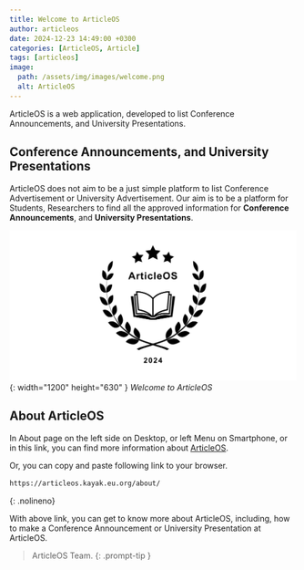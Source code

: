 ```yaml
---
title: Welcome to ArticleOS
author: articleos
date: 2024-12-23 14:49:00 +0300
categories: [ArticleOS, Article]
tags: [articleos]
image:
  path: /assets/img/images/welcome.png
  alt: ArticleOS
---
```


ArticleOS is a web application, developed to list Conference Announcements, and University Presentations.

## Conference Announcements, and University Presentations

ArticleOS does not aim to be a just simple platform to list Conference Advertisement or University Advertisement. Our aim is to be a platform for Students, Researchers to find all the approved information for **Conference Announcements**, and **University Presentations**.

![Desktop View](/assets/img/images/welcome-color.png){: width="1200" height="630" }
_Welcome to ArticleOS_

## About ArticleOS

In About page on the left side on Desktop, or left Menu on Smartphone, or in this link, you can find more information about [ArticleOS](https://articleos.kayak.eu.org/about/).

Or, you can copy and paste following link to your browser.

```markdown
https://articleos.kayak.eu.org/about/
```
{: .nolineno}

With above link, you can get to know more about ArticleOS, including, how to make a Conference Announcement or University Presentation at ArticleOS.

> ArticleOS Team.
{: .prompt-tip }
